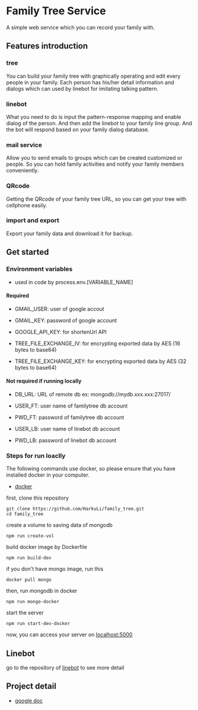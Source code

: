# Family Tree Service
A simple web service which you can record your family with. 

## Features introduction

### tree

You can build your family tree with graphically operating and edit every people in your family. Each person has his/her detail information and dialogs which can used by linebot for imitating talking pattern. 

### linebot

What you need to do is input the pattern-response mapping and enable dialog of the person. And then add the linebot to your family line group. And the bot will respond based on your family dialog database.

### mail service

Allow you to send emails to groups which can be created customized or people. So you can hold family activities and notify your family members conveniently.

### QRcode

Getting the QRcode of your family tree URL, so you can get your tree with cellphone easily.

### import and export

Export your family data and download it for backup.

## Get started

### Environment variables

* used in code by process.env.[VARIABLE_NAME]

#### Required

* GMAIL_USER: user of google accout

* GMAIL_KEY: password of google account

* GOOGLE_API_KEY: for shortenUrl API

* TREE_FILE_EXCHANGE_IV: for encrypting exported data by AES (16 bytes to base64)

* TREE_FILE_EXCHANGE_KEY: for encrypting exported data by AES (32 bytes to base64)

#### Not required if running locally

* DB_URL: URL of remote db ex: mongodb://mydb.xxx.xxx:27017/

* USER_FT: user name of familytree db account

* PWD_FT: password of familytree db account

* USER_LB: user name of linebot db account

* PWD_LB: password of linebot db account

### Steps for run loaclly

The following commands use docker, so please ensure that you have installed docker in your computer.

* [docker](https://www.docker.com/)

first, clone this repository

    git clone https://github.com/HarkuLi/family_tree.git
    cd family_tree
    
create a volume to saving data of mongodb
    
    npm run create-vol
    
build docker image by Dockerfile

    npm run build-dev
    
if you don't have mongo image, run this

    docker pull mongo
    
then, run mongodb in docker

    npm run mongo-docker

start the server

    npm run start-dev-docker

now, you can access your server on [localhost:5000](http://localhost:5000)

## Linebot

go to the repository of [linebot](https://github.com/HarkuLi/family-tree-linebot) to see more detail

## Project detail

* [google doc](https://docs.google.com/document/d/10L52n5J54-Tds4jL721LofZ8IoGtpFYYIdubO3CgWT0/edit?ts=596c70a8)
